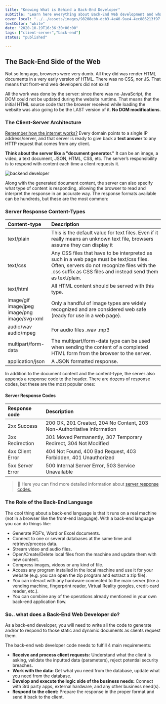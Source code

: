 ```yaml
---
title: "Knowing What is Behind a Back-End Developer"
subtitle: "Learn here everything about Back-End Web development and what it takes to become a Back-End developer"
cover_local: "../../assets/images/98208ebb-dcb3-4e40-9ae4-4ec886213f97.jpeg"
textColor: "white"
date: "2020-10-19T16:36:30+00:00"
tags: ["client-server","back-end"]
status: "published"

---
```


## The Back-End Side of the Web

Not so long ago, browsers were very dumb. All they did was render HTML documents in a very early version of HTML. There was no CSS, nor JS. That means that front-end web developers did not exist!

All the work was done by the server: since there was no JavaScript, the DOM could not be updated during the website runtime. That means that the initial HTML source code that the browser received while loading the website was also going to be the LAST version of it. **No DOM modifications**.

### The Client-Server Architecture

[Remember how the internet works?](https://www.youtube.com/watch?v=UiBT3Kj8KBM) Every domain points to a single IP address/server, and that server is ready to give back a **text answer** to any HTTP request that comes from any client.

**Think about the server like a "document generator."** It can be an image, a video, a text document, JSON, HTML, CSS, etc. The server’s responsibility is to respond with content each time a client requests it.

![backend developer](https://github.com/breatheco-de/content/blob/master/src/assets/images/2c0000ef-2907-43cb-80ed-2ba4f194b83e.gif)

Along with the generated document content, the server can also specify what type of content is responding, allowing the browser to read and interpret the response in an accurate way. The response formats available can be hundreds, but these are the most common:

### Server Response Content-Types

|**Content-type**   |**Description**   |
|:------------------|:-----------------|
|text/plain          |This is the default value for text files. Even if it really means an unknown text file, browsers assume they can display it     |
|text/css      |Any CSS files that have to be interpreted as such in a web page must be text/css files.  Often, servers do not recognize files with the .css suffix as CSS files and instead send them as text/plain.      |
|text/html        |All HTML content should be served with this type.     |
|image/gif<br>image/jpeg<br>image/png<br>image/svg+xml     |Only a handful of image types are widely recognized and are considered web safe (ready for use in a web page).    |
|audio/wav<br>audio/mpeg     |For audio files .wav .mp3    |
|multipart/form-data     |The multipart/form-data type can be used when sending the content of a completed HTML form from the browser to the server.    |
|application/json     |A JSON formatted response.     |

In addition to the document content and the content-type, the server also appends a response code to the header. There are dozens of response codes, but these are the most popular ones:

#### Server Response Codes

|**Response code**   |**Description**   |
|:------------------|:-----------------|
|2xx Success      |200 OK, 201 Created, 204 No Content, 203 Non-Authoritative Information    |
|3xx Redirection    |301 Moved Permanently, 307 Temporary Redirect, 304 Not Modified    |
|4xx Client Error    |404 Not Found, 400 Bad Request, 403 Forbidden, 401 Unauthorized    |
|5xx Server Error     |500 Internal Server Error, 503 Service Unavailable    |

> :link: Here you can find more detailed information about [server response codes.](https://www.restapitutorial.com/httpstatuscodes.html)

### The Role of the Back-End Language

The cool thing about a back-end language is that it runs on a real machine (not in a browser like the front-end language). With a back-end language you can do things like:

+ Generate PDF’s, Word or Excel documents.
+ Connect to one or several databases at the same time and retrieve/process data.
+ Stream video and audio files.
+ Open/Create/Delete local files from the machine and update them with new content.
+ Compress images, videos or any kind of file.
+ Access any program installed in the local machine and use it for your website (e.g. you can open the zip program and extract a zip file).
+ You can interact with any hardware connected to the main server (like a vending machine, fingerprint reader, Virtual Reality googles, credit-card reader, etc.).
+ You can combine any of the operations already mentioned in your own back-end application flow.
  
### So.. what does a Back-End Web Developer do?

As a back-end developer, you will need to write all the code to generate and/or to respond to those static and dynamic documents as clients request them.

The back-end web developer code needs to fulfill 4 main requirements:

+ **Receive and process client requests:**  Understand what the client is asking, validate the inputted data (parameters), reject potential security breaches.
+ **Work with the data:** Get what you need from the database, update what you need from the database.
+ **Develop and execute the logic side of the business needs:** Connect with 3rd party apps, external hardware, and any other business need(s).
+ **Respond to the client:** Prepare the response in the proper format and send it back to the client.




